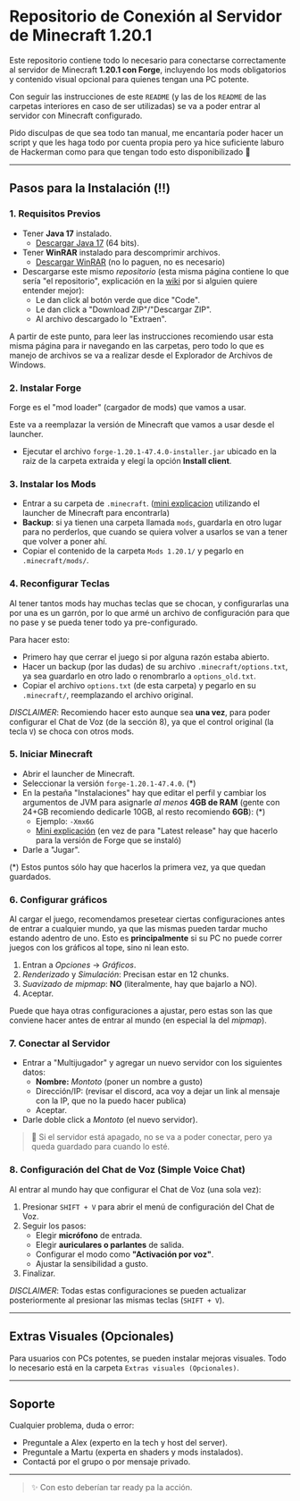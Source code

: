 # Repositorio de Conexión al Servidor de Minecraft 1.20.1

Este repositorio contiene todo lo necesario para conectarse correctamente al servidor de Minecraft **1.20.1 con Forge**, incluyendo los mods obligatorios y contenido visual opcional para quienes tengan una PC potente.

Con seguir las instrucciones de este `README` (y las de los `README` de las carpetas interiores en caso de ser utilizadas) se va a poder entrar al servidor con Minecraft configurado.

Pido disculpas de que sea todo tan manual, me encantaría poder hacer un script y que les haga todo por cuenta propia pero ya hice suficiente laburo de Hackerman como para que tengan todo esto disponibilizado 🙏

---

## Pasos para la Instalación (‼️)

### 1. Requisitos Previos

- Tener **Java 17** instalado.
  - [Descargar Java 17](https://www.java.com/en/download/manual.jsp) (64 bits).
- Tener **WinRAR** instalado para descomprimir archivos.
  - [Descargar WinRAR](https://www.win-rar.com/start.html?&L=6) (no lo paguen, no es necesario)
- Descargarse este mismo _repositorio_ (esta misma página contiene lo que sería "el repositorio", explicación en la [wiki](https://es.wikipedia.org/wiki/Repositorio_(contenido_digital)) por si alguien quiere entender mejor):
  - Le dan click al botón verde que dice "Code".
  - Le dan click a "Download ZIP"/"Descargar ZIP".
  - Al archivo descargado lo "Extraen".

A partir de este punto, para leer las instrucciones recomiendo usar esta misma página para ir navegando en las carpetas, pero todo lo que es manejo de archivos se va a realizar desde el Explorador de Archivos de Windows.

### 2. Instalar Forge

Forge es el "mod loader" (cargador de mods) que vamos a usar.

Este va a reemplazar la versión de Minecraft que vamos a usar desde el launcher.

- Ejecutar el archivo `forge-1.20.1-47.4.0-installer.jar` ubicado en la raiz de la carpeta extraida y elegí la opción **Install client**.

### 3. Instalar los Mods

- Entrar a su carpeta de `.minecraft`. ([mini explicacion](https://youtu.be/XYNdWGJI0Vg?si=e3KWQYHHYuu7C6lL\&t=43) utilizando el launcher de Minecraft para encontrarla)
- **Backup**: si ya tienen una carpeta llamada `mods`, guardarla en otro lugar para no perderlos, que cuando se quiera volver a usarlos se van a tener que volver a poner ahí.
- Copiar el contenido de la carpeta `Mods 1.20.1/` y pegarlo en `.minecraft/mods/`.

### 4. Reconfigurar Teclas

Al tener tantos mods hay muchas teclas que se chocan, y configurarlas una por una es un garrón, por lo que armé un archivo de configuración para que no pase y se pueda tener todo ya pre-configurado.

Para hacer esto:
- Primero hay que cerrar el juego si por alguna razón estaba abierto.
- Hacer un backup (por las dudas) de su archivo `.minecraft/options.txt`, ya sea guardarlo en otro lado o renombrarlo a `options_old.txt`.
- Copiar el archivo `options.txt` (de esta carpeta) y pegarlo en su `.minecraft/`, reemplazando el archivo original.

_DISCLAIMER_: Recomiendo hacer esto aunque sea **una vez**, para poder configurar el Chat de Voz (de la sección 8), ya que el control original (la tecla `V`) se choca con otros mods.

### 5. Iniciar Minecraft

- Abrir el launcher de Minecraft.
- Seleccionar la versión `forge-1.20.1-47.4.0`. (\*)
- En la pestaña "Instalaciones" hay que editar el perfil y cambiar los argumentos de JVM para asignarle _al menos_ **4GB de RAM** (gente con 24+GB recomiendo dedicarle 10GB, al resto recomiendo **6GB**): (\*)
  - Ejemplo: `-Xmx6G`
  - [Mini explicación](https://www.youtube.com/clip/UgkxccZbczh97olrcoOc_uja0_PHN1YS4sQX) (en vez de para "Latest release" hay que hacerlo para la versión de Forge que se instaló)
- Darle a "Jugar".

(\*) Estos puntos sólo hay que hacerlos la primera vez, ya que quedan guardados.

### 6. Configurar gráficos

Al cargar el juego, recomendamos presetear ciertas configuraciones antes de entrar a cualquier mundo, ya que las mismas pueden tardar mucho estando adentro de uno.
Esto es **principalmente** si su PC no puede correr juegos con los gráficos al tope, sino ni lean esto.

1. Entran a _Opciones_ → _Gráficos_.
2. _Renderizado_ y _Simulación_: Precisan estar en 12 chunks.
3. _Suavizado de mipmap_: **NO** (literalmente, hay que bajarlo a NO).
4. Aceptar.

Puede que haya otras configuraciones a ajustar, pero estas son las que conviene hacer antes de entrar al mundo (en especial la del _mipmap_).

### 7. Conectar al Servidor

- Entrar a "Multijugador" y agregar un nuevo servidor con los siguientes datos:
  - **Nombre:** _Montoto_ (poner un nombre a gusto)
  - Dirección/IP: (revisar el discord, aca voy a dejar un link al mensaje con la IP, que no la puedo hacer publica)
  - Aceptar.
- Darle doble click a _Montoto_ (el nuevo servidor).

> 🚨 Si el servidor está apagado, no se va a poder conectar, pero ya queda guardado para cuando lo esté.

### 8. Configuración del Chat de Voz (Simple Voice Chat)

Al entrar al mundo hay que configurar el Chat de Voz (una sola vez):
1. Presionar `SHIFT + V` para abrir el menú de configuración del Chat de Voz.
2. Seguir los pasos:
   - Elegir **micrófono** de entrada.
   - Elegir **auriculares o parlantes** de salida.
   - Configurar el modo como **"Activación por voz"**.
   - Ajustar la sensibilidad a gusto.
3. Finalizar.

_DISCLAIMER_: Todas estas configuraciones se pueden actualizar posteriormente al presionar las mismas teclas (`SHIFT + V`).

---

## Extras Visuales (Opcionales)

Para usuarios con PCs potentes, se pueden instalar mejoras visuales. Todo lo necesario está en la carpeta `Extras visuales (Opcionales)`.

---

## Soporte

Cualquier problema, duda o error:

- Preguntale a Alex (experto en la tech y host del server).
- Preguntale a Martu (experta en shaders y mods instalados).
- Contactá por el grupo o por mensaje privado.

---

> ✨ Con esto deberían tar ready pa la acción.

